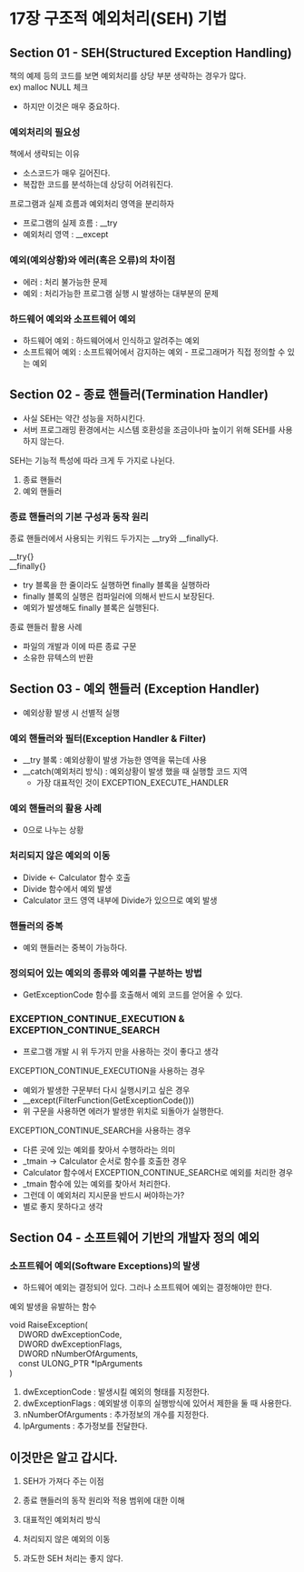 # 17장 구조적 예외처리(SEH) 기법
## Section 01 - SEH(Structured Exception Handling)
책의 예제 등의 코드를 보면 예외처리를 상당 부분 생략하는 경우가 많다.\
ex) malloc NULL 체크

* 하지만 이것은 매우 중요하다.

### 예외처리의 필요성
책에서 생략되는 이유
* 소스코드가 매우 길어진다.
* 복잡한 코드를 분석하는데 상당히 어려워진다.

프로그램과 실제 흐름과 예외처리 영역을 분리하자
* 프로그램의 실제 흐름 : __try
* 예외처리 영역 : __except

### 예외(예외상황)와 에러(혹은 오류)의 차이점
* 에러 : 처리 불가능한 문제
* 예외 : 처리가능한 프로그램 실행 시 발생하는 대부분의 문제

### 하드웨어 예외와 소프트웨어 예외
* 하드웨어 예외 : 하드웨어에서 인식하고 알려주는 예외
* 소프트웨어 예외 : 소프트웨어에서 감지하는 예외 - 프로그래머가 직접 정의할 수 있는 예외

## Section 02 - 종료 핸들러(Termination Handler)
* 사실 SEH는 약간 성능을 저하시킨다.
* 서버 프로그래밍 환경에서는 시스템 호환성을 조금이나마 높이기 위해 SEH를 사용하지 않는다.

SEH는 기능적 특성에 따라 크게 두 가지로 나뉜다.
1. 종료 핸들러
2. 예외 핸들러

### 종료 핸들러의 기본 구성과 동작 원리
종료 핸들러에서 사용되는 키워드 두가지는 __try와 __finally다.

__try{}\
__finally{}

* try 블록을 한 줄이라도 실행하면 finally 블록을 실행하라
* finally 블록의 실행은 컴파일러에 의해서 반드시 보장된다.
* 예외가 발생해도 finally 블록은 실행된다.

종료 핸들러 활용 사례
* 파일의 개발과 이에 따른 종료 구문
* 소유한 뮤텍스의 반환

## Section 03 - 예외 핸들러 (Exception Handler)
* 예외상황 발생 시 선별적 실행
### 예외 핸들러와 필터(Exception Handler & Filter)
* __try 블록 : 예외상황이 발생 가능한 영역을 묶는데 사용
* __catch(예외처리 방식) : 예외상황이 발생 했을 때 실행할 코드 지역
  * 가장 대표적인 것이 EXCEPTION_EXECUTE_HANDLER

### 예외 핸들러의 활용 사례
* 0으로 나누는 상황

### 처리되지 않은 예외의 이동
* Divide <- Calculator 함수 호출
* Divide 함수에서 예외 발생
* Calculator 코드 영역 내부에 Divide가 있으므로 예외 발생


### 핸들러의 중복
* 예외 핸들러는 중복이 가능하다.

### 정의되어 있는 예외의 종류와 예외를 구분하는 방법
* GetExceptionCode 함수를 호출해서 예외 코드를 얻어올 수 있다.

### EXCEPTION_CONTINUE_EXECUTION & EXCEPTION_CONTINUE_SEARCH
* 프로그램 개발 시 위 두가지 만을 사용하는 것이 좋다고 생각


EXCEPTION_CONTINUE_EXECUTION을 사용하는 경우
* 예외가 발생한 구문부터 다시 실행시키고 싶은 경우
* __except(FilterFunction(GetExceptionCode()))
* 위 구문을 사용하면 에러가 발생한 위치로 되돌아가 실행한다.

EXCEPTION_CONTINUE_SEARCH을 사용하는 경우
* 다른 곳에 있는 예외를 찾아서 수행하라는 의미
* _tmain -> Calculator 순서로 함수를 호출한 경우
* Calculator 함수에서 EXCEPTION_CONTINUE_SEARCH로 예외를 처리한 경우
* _tmain 함수에 있는 예외를 찾아서 처리한다.
* 그런데 이 예외처리 지시문을 반드시 써야하는가?
* 별로 좋지 못하다고 생각

## Section 04 - 소프트웨어 기반의 개발자 정의 예외
### 소프트웨어 예외(Software Exceptions)의 발생
* 하드웨어 예외는 결정되어 있다. 그러나 소프트웨어 예외는 결정해야만 한다.

예외 발생을 유발하는 함수

void RaiseException(\
&nbsp;&nbsp;&nbsp;&nbsp;DWORD dwExceptionCode,\
&nbsp;&nbsp;&nbsp;&nbsp;DWORD dwExceptionFlags,\
&nbsp;&nbsp;&nbsp;&nbsp;DWORD nNumberOfArguments,\
&nbsp;&nbsp;&nbsp;&nbsp;const ULONG_PTR *lpArguments\
)

1. dwExceptionCode : 발생시킬 예외의 형태를 지정한다.
2. dwExceptionFlags : 예외발생 이후의 실행방식에 있어서 제한을 둘 때 사용한다.
3. nNumberOfArguments : 추가정보의 개수를 지정한다.
4. lpArguments : 추가정보를 전달한다.

## 이것만은 알고 갑시다.
1. SEH가 가져다 주는 이점

2. 종료 핸들러의 동작 원리와 적용 범위에 대한 이해
3. 대표적인 예외처리 방식
4. 처리되지 않은 예외의 이동
5. 과도한 SEH 처리는 좋지 않다.